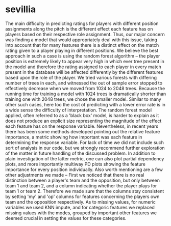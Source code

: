 # sevillia
The main difficulty in predicting ratings for players with different position assignments along the pitch is the different effect each feature has on players based on their respective role assignment. Thus, our major concern was finding a model that would appropriately deal with this issue, taking into account that for many features there is a distinct effect on the match rating given to a player playing in different positions.
We believe the best approach in such a case is using the random forest algorithm – the player position is extremely likely to appear very high in which ever tree present in the model and therefore the rating assigned to each player in every match present in the database will be affected differently by the different features based upon the role of the player. We tried various forests with differing number of trees in each, and witnessed the out of sample error stopped to effectively decrease when we moved from 1024 to 2048 trees. Because the running time for training a model with 1024 trees is dramatically shorter than training one with 2048 trees, we chose the smaller model.
Similar to many other such cases, here too the cost of predicting with a lower error rate is in a wide sense the difficulty of interpretation. The random forest model applied, often referred to as a 'black box' model, is harder to explain as it does not produce an explicit size representing the magnitude of the effect each feature has on the response variable. Nevertheless, in recent years there has been some methods developed pointing out the relative feature importance, a metric showing how important was each feature in determining the response variable. For lack of time we did not include such sort of analysis in our code, but we strongly recommend further exploration of the matter in future handling of the discussed problem. In addition to plain investigation of the latter metric, one can also plot partial dependency plots, and more importantly multiway PD plots showing the feature importance for every position individually. 
Also worth mentioning are a few other adjustments we made – First we noticed that there is no real distinction between a player's team and the opposition, but only between team 1 and team 2, and a column indicating whether the player plays for team 1 or team 2. Therefore we made sure that the columns stay consistent by setting 'my' and 'op' columns for features concerning the players own team and the opposition respectively. As to missing values, for numeric variables we used KNN impute, and for categoric features we replaced missing values with the modes, grouped by important other features we deemed crucial in setting the values for these categories.   
